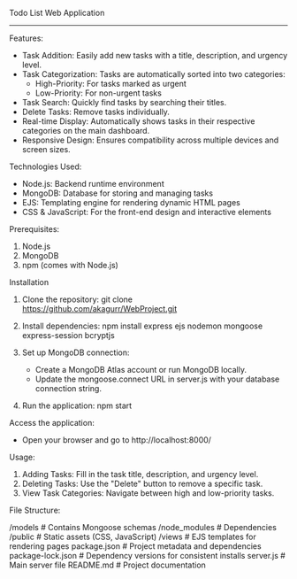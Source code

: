 Todo List Web Application

---

Features:

- Task Addition: Easily add new tasks with a title, description, and urgency level.
- Task Categorization: Tasks are automatically sorted into two categories:
    - High-Priority: For tasks marked as urgent
    - Low-Priority: For non-urgent tasks
- Task Search: Quickly find tasks by searching their titles.
- Delete Tasks: Remove tasks individually.
- Real-time Display: Automatically shows tasks in their respective categories on the main dashboard.
- Responsive Design: Ensures compatibility across multiple devices and screen sizes.

Technologies Used:

- Node.js: Backend runtime environment
- MongoDB: Database for storing and managing tasks
- EJS: Templating engine for rendering dynamic HTML pages
- CSS & JavaScript: For the front-end design and interactive elements

Prerequisites:

1. Node.js
2. MongoDB
3. npm (comes with Node.js)

Installation

1. Clone the repository:
   git clone https://github.com/akagurr/WebProject.git

2. Install dependencies:
   npm install express ejs nodemon mongoose express-session bcryptjs

3. Set up MongoDB connection:
   - Create a MongoDB Atlas account or run MongoDB locally.
   - Update the mongoose.connect URL in server.js with your database connection string.

4. Run the application:
   npm start

Access the application:
- Open your browser and go to http://localhost:8000/

Usage:

1. Adding Tasks: Fill in the task title, description, and urgency level.
2. Deleting Tasks: Use the "Delete" button to remove a specific task.
3. View Task Categories: Navigate between high and low-priority tasks.

File Structure:

/models            # Contains Mongoose schemas
/node_modules      # Dependencies
/public            # Static assets (CSS, JavaScript)
/views             # EJS templates for rendering pages
package.json       # Project metadata and dependencies
package-lock.json  # Dependency versions for consistent installs
server.js          # Main server file
README.md          # Project documentation
